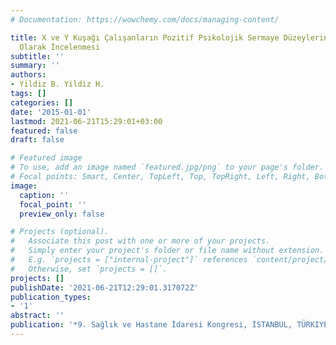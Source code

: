 ```yaml
---
# Documentation: https://wowchemy.com/docs/managing-content/

title: X ve Y Kuşağı Çalışanların Pozitif Psikolojik Sermaye Düzeylerinin Karşılaştırmalı
  Olarak İncelenmesi
subtitle: ''
summary: ''
authors:
- Yildiz B. Yildiz H.
tags: []
categories: []
date: '2015-01-01'
lastmod: 2021-06-21T15:29:01+03:00
featured: false
draft: false

# Featured image
# To use, add an image named `featured.jpg/png` to your page's folder.
# Focal points: Smart, Center, TopLeft, Top, TopRight, Left, Right, BottomLeft, Bottom, BottomRight.
image:
  caption: ''
  focal_point: ''
  preview_only: false

# Projects (optional).
#   Associate this post with one or more of your projects.
#   Simply enter your project's folder or file name without extension.
#   E.g. `projects = ["internal-project"]` references `content/project/deep-learning/index.md`.
#   Otherwise, set `projects = []`.
projects: []
publishDate: '2021-06-21T12:29:01.317072Z'
publication_types:
- '1'
abstract: ''
publication: '*9. Sağlık ve Hastane İdaresi Kongresi, İSTANBUL, TÜRKIYE*'
---
```


